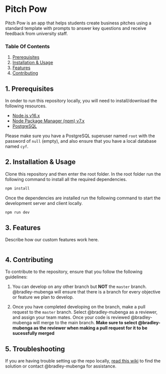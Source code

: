 # Pitch Pow

Pitch Pow is an app that helps students create business pitches using a standard template with prompts to answer key questions and receive feedback from university staff.

### Table Of Contents
1. [Prerequisites](https://github.com/bradley-mubenga/Pitch-Pow/tree/feature_Authentication#1-prerequisites)
2. [Installation & Usage](https://github.com/bradley-mubenga/Pitch-Pow/tree/feature_Authentication#2-installation--usage)
3. [Features](https://github.com/bradley-mubenga/Pitch-Pow/tree/feature_Authentication#3-features)
4. [Contributing](https://github.com/bradley-mubenga/Pitch-Pow/tree/feature_Authentication#4-contributing)

## 1. Prerequisites
In onder to run this repository locally, you will need to install/download the following resources.

- [Node.js v16.x](https://nodejs.org/en/)
- [Node Package Manager (npm) v7.x](https://nodejs.org/en/)
- [PostgreSQL](https://www.postgresql.org/)

Please make sure you have a PostgreSQL superuser named ```root``` with the password of ```null``` (empty), and also ensure that you have a local database named ```cyf```.

## 2. Installation & Usage
Clone this repository and then enter the root folder. In the root folder run the following command to install all the required dependencies.

```bash
npm install
```

Once the dependencies are installed run the following command to start the development server and client locally.

```bash
npm run dev
```

## 3. Features

Describe how our custom features work here.

```bash
```

## 4. Contributing

To contribute to the repository, ensure that you follow the following guidelines:

1. You can develop on any other branch but **NOT** the ```master``` branch. @bradley-mubenga will ensure that there is a branch for every objective or feature we plan to develop.

2. Once you have completed developing on the branch, make a pull request to the ```master``` branch. Select @bradley-mubenga as a reviewer, and assign your team mates. Once your code is reviewed @bradley-mubenga will merge to the main branch. **Make sure to select @bradley-mubenga as the reviewer when making a pull request for it to be sucessfully merged**

## 5. Troubleshooting
If you are having trouble setting up the repo locally, [read this wiki](https://github.com/textbook/starter-kit/wiki) to find the solution or contact @bradley-mubenga for assistance.